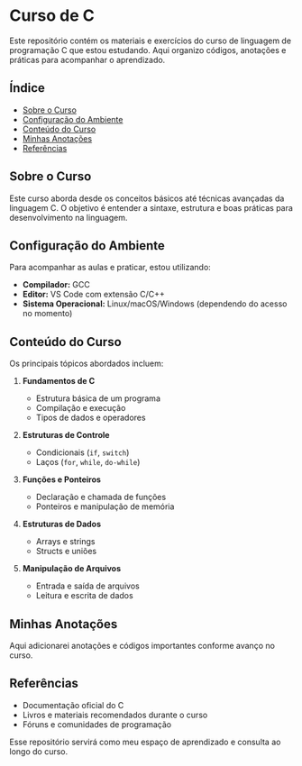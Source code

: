 # Curso de C

Este repositório contém os materiais e exercícios do curso de linguagem de programação C que estou estudando. Aqui organizo códigos, anotações e práticas para acompanhar o aprendizado.

## Índice

- [Sobre o Curso](#sobre-o-curso)
- [Configuração do Ambiente](#configuracao-do-ambiente)
- [Conteúdo do Curso](#conteudo-do-curso)
- [Minhas Anotações](#minhas-anotacoes)
- [Referências](#referencias)

## Sobre o Curso

Este curso aborda desde os conceitos básicos até técnicas avançadas da linguagem C. O objetivo é entender a sintaxe, estrutura e boas práticas para desenvolvimento na linguagem.

## Configuração do Ambiente

Para acompanhar as aulas e praticar, estou utilizando:
- **Compilador:** GCC
- **Editor:** VS Code com extensão C/C++
- **Sistema Operacional:** Linux/macOS/Windows (dependendo do acesso no momento)

## Conteúdo do Curso

Os principais tópicos abordados incluem:

1. **Fundamentos de C**
   - Estrutura básica de um programa
   - Compilação e execução
   - Tipos de dados e operadores

2. **Estruturas de Controle**
   - Condicionais (`if`, `switch`)
   - Laços (`for`, `while`, `do-while`)

3. **Funções e Ponteiros**
   - Declaração e chamada de funções
   - Ponteiros e manipulação de memória

4. **Estruturas de Dados**
   - Arrays e strings
   - Structs e uniões

5. **Manipulação de Arquivos**
   - Entrada e saída de arquivos
   - Leitura e escrita de dados

## Minhas Anotações

Aqui adicionarei anotações e códigos importantes conforme avanço no curso.

## Referências

- Documentação oficial do C
- Livros e materiais recomendados durante o curso
- Fóruns e comunidades de programação

Esse repositório servirá como meu espaço de aprendizado e consulta ao longo do curso.
```

